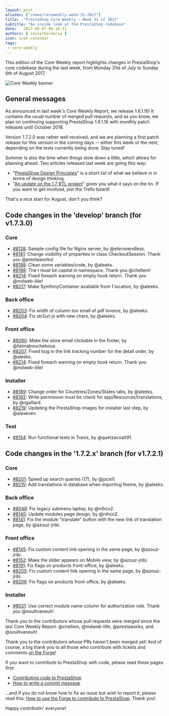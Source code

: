 ```yaml
---
layout: post
aliases: ["/news/coreweekly-week-31-2017"]
title:  "PrestaShop Core Weekly - Week 31 of 2017"
subtitle: "An inside look at the PrestaShop codebase"
date:   2017-08-07 09:10:11
authors: [ xavierborderie ]
icon: icon-calendar
tags:
 - core-weekly
---
```


This edition of the Core Weekly report highlights changes in PrestaShop's core codebase during the last week, from Monday 31st of July to Sunday 6th of August 2017.

![Core Weekly banner](/assets/images/2017/04/core_weekly_banner.jpg)


## General messages

As announced in last week's Core Weekly Report, we release 1.6.1.16! It contains the usual number of merged pull requests, and as you know, we plan on continuing supporting PrestaShop 1.6.1.16 with monthly patch releases until October 2018.

Version 1.7.2.0 was rather well received, and we are planning a first patch release for this version in the coming days -- either this week or the next, depending on the tests currently being done. Stay tuned!

Summer is also the time when things slow down a little, which allows for planning ahead. Two articles released last week are going this way:

* "[PrestaShop Design Principles](http://build.prestashop.com/tools/prestashop-design-principles/)" is a short list of what we believe in in terms of design thinking.
* "[An update on the 1.7 RTL project](http://build.prestashop.com/news/PrestaShop-RTL-project-update/)" gives you what it says on the tin. If you want to get involved, join the Trello board!

That's a nice start for August, don't you think?


## Code changes in the 'develop' branch (for v1.7.3.0)

### Core

* [#8128](https://github.com/PrestaShop/PrestaShop/pull/8128): Sample config file for Nginx server, by @eternoendless.
* [#8181](https://github.com/PrestaShop/PrestaShop/pull/8181): Change visibility of properties in class CheckoutSession. Thank you @prestaworks!
* [#8188](https://github.com/PrestaShop/PrestaShop/pull/8188): Clean some variables/code, by @aleeks.
* [#8198](https://github.com/PrestaShop/PrestaShop/pull/8198): The t must be capital in namespace. Thank you @chellem!
* [#8214](https://github.com/PrestaShop/PrestaShop/pull/8214): Fixed foreach warning on empty hook return. Thank you @mdweb-lille!
* [#8217](https://github.com/PrestaShop/PrestaShop/pull/8217): Make SymfonyContainer available from 1 location, by @aleeks.

### Back office

* [#8203](https://github.com/PrestaShop/PrestaShop/pull/8203): Fix width of column too small of pdf invoice, by @aleeks.
* [#8204](https://github.com/PrestaShop/PrestaShop/pull/8204): Fix str2url js with new chars, by @aleeks.

### Front office

* [#8060](https://github.com/PrestaShop/PrestaShop/pull/8060): Make the store email clickable in the footer, by @fatmabouchekoua.
* [#8207](https://github.com/PrestaShop/PrestaShop/pull/8207): Fixed bug in the link tracking number for the detail order, by @aleeks.
* [#8214](https://github.com/PrestaShop/PrestaShop/pull/8214): Fixed foreach warning on empty hook return. Thank you @mdweb-lille!

### Installer

* [#8189](https://github.com/PrestaShop/PrestaShop/pull/8189): Change order for Countries/Zones/States tabs, by @aleeks.
* [#8192](https://github.com/PrestaShop/PrestaShop/pull/8192): Write permission must be check for app/Resources/translations, by @rgaillard.
* [#8219](https://github.com/PrestaShop/PrestaShop/pull/8219): Updating the PrestaShop images for installer last step, by @alexeven.

### Test

* [#8154](https://github.com/PrestaShop/PrestaShop/pull/8154): Run functional tests in Travis, by @quetzacoalt91.


## Code changes in the '1.7.2.x' branch (for v1.7.2.1)

### Core

* [#8201](https://github.com/PrestaShop/PrestaShop/pull/8201): Speed up search queries (17), by @jocel1.
* [#8215](https://github.com/PrestaShop/PrestaShop/pull/8215): Add translations in database when importing theme, by @aleeks.

### Back office

* [#8046](https://github.com/PrestaShop/PrestaShop/pull/8046): Fix legacy submenu laptop, by @nihco2.
* [#8140](https://github.com/PrestaShop/PrestaShop/pull/8140): Update modules page design, by @nihco2.
* [#8141](https://github.com/PrestaShop/PrestaShop/pull/8141): Fix the module "translate" button with the new link of translation page, by @azouz-jribi.

### Front office

* [#8145](https://github.com/PrestaShop/PrestaShop/pull/8145): Fix custom content link opening in the same page, by @azouz-jribi.
* [#8152](https://github.com/PrestaShop/PrestaShop/pull/8152): Make the slider appears on Mobile view, by @azouz-jribi.
* [#8191](https://github.com/PrestaShop/PrestaShop/pull/8191): Fix flags on products front-office, by @aleeks.
* [#8205](https://github.com/PrestaShop/PrestaShop/pull/8205): Fix custom content link opening in the same page, by @azouz-jribi.
* [#8206](https://github.com/PrestaShop/PrestaShop/pull/8206): Fix flags on products front-office, by @aleeks.

### Installer

* [#8021](https://github.com/PrestaShop/PrestaShop/pull/8021): Use correct module name column for authorization role. Thank you @soullivaneuh!


Thank you to the contributors whose pull requests were merged since the last Core Weekly Report: @chellem, @mdweb-lille, @prestaworks, and @soullivaneuh!

Thank you to the contributors whose PRs haven't been merged yet! And of course, a big thank you to all those who contribute with tickets and comments [on the Forge](http://forge.prestashop.com/)!

If you want to contribute to PrestaShop with code, please read these pages first:

 * [Contributing code to PrestaShop](http://doc.prestashop.com/display/PS16/Contributing+code+to+PrestaShop)
 * [How to write a commit message](http://doc.prestashop.com/display/PS16/How+to+write+a+commit+message)

...and if you do not know how to fix an issue but wish to report it, please read this: [How to use the Forge to contribute to PrestaShop](http://doc.prestashop.com/display/PS16/How+to+use+the+Forge+to+contribute+to+PrestaShop). Thank you!

Happy contributin' everyone!
